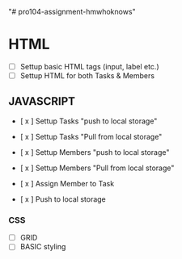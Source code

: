 "# pro104-assignment-hmwhoknows" 

# HTML
- [ ] Settup basic HTML tags (input, label etc.)
- [ ] Settup HTML for both Tasks & Members

## JAVASCRIPT
- [ x ] Settup Tasks "push to local storage"
- [ x ] Settup Tasks "Pull from local storage"

- [ x ] Settup Members "push to local storage"
- [ x ] Settup Members "Pull from local storage"

- [ x ] Assign Member to Task
- [ x ] Push to local storage

### CSS
- [ ] GRID
- [ ] BASIC styling
